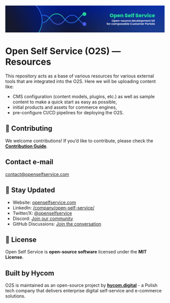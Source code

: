 [![Open Self Service - open-source development kit for composable Customer Portals](https://raw.githubusercontent.com/o2sdev/openselfservice/main/apps/docs/static/img/o2s-gh-cover.png)](https://www.openselfservice.com)

# Open Self Service (O2S) — Resources

This repository acts as a base of various resources for various external tools that are integrated into the O2S. Here we will be uploading content like:

- CMS configuration (content models, plugins, etc.) as well as sample content to make a quick start as easy as possible,
- initial products and assets for commerce engines,
- pre-configure CI/CD pipelines for deploying the O2S.

## 🤝 Contributing

We welcome contributions!
If you’d like to contribute, please check the **[Contribution Guide](CONTRIBUTING.md)**.

## Contact e-mail
[contact@openselfservice.com](mailto:contact@openselfservice.com)

## 📩 Stay Updated

- Website: [openselfservice.com](https://www.openselfservice.com)
- LinkedIn: [/company/open-self-service/](https://www.linkedin.com/company/open-self-service/)
- Twitter/X: [@openselfservice](https://twitter.com/openselfservice)
- Discord: [Join our community](https://discord.gg/4R568nZgsT)
- GitHub Discussions: [Join the conversation](https://github.com/o2sdev/openselfservice/discussions)

## 📜 License

Open Self Service is **open-source software** licensed under the **MIT License**.

## Built by Hycom

O2S is maintained as an open-source project by **[hycom.digital](https://hycom.digital)** - a Polish tech company that delivers enterprise digital self-service and e-commerce solutions.
